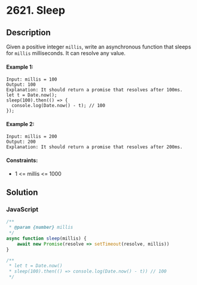 # 2621. Sleep


## Description
Given a positive integer `millis`, write an asynchronous function that sleeps for `millis` milliseconds. It can resolve any value.

#### Example 1:
```
Input: millis = 100
Output: 100
Explanation: It should return a promise that resolves after 100ms.
let t = Date.now();
sleep(100).then(() => {
  console.log(Date.now() - t); // 100
});
```

#### Example 2:
```
Input: millis = 200
Output: 200
Explanation: It should return a promise that resolves after 200ms.
```

#### Constraints:
- 1 <= millis <= 1000


## Solution

### JavaScript
```js
/**
 * @param {number} millis
 */
async function sleep(millis) {
    await new Promise(resolve => setTimeout(resolve, millis))
}

/** 
 * let t = Date.now()
 * sleep(100).then(() => console.log(Date.now() - t)) // 100
 */
```
